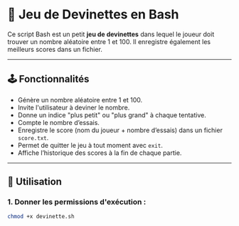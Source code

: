 # 🎯 Jeu de Devinettes en Bash

Ce script Bash est un petit **jeu de devinettes** dans lequel le joueur doit trouver un nombre aléatoire entre 1 et 100. Il enregistre également les meilleurs scores dans un fichier.

---

## 🕹️ Fonctionnalités

- Génère un nombre aléatoire entre 1 et 100.
- Invite l'utilisateur à deviner le nombre.
- Donne un indice "plus petit" ou "plus grand" à chaque tentative.
- Compte le nombre d’essais.
- Enregistre le score (nom du joueur + nombre d’essais) dans un fichier `score.txt`.
- Permet de quitter le jeu à tout moment avec `exit`.
- Affiche l’historique des scores à la fin de chaque partie.

---

## 🚀 Utilisation

### 1. Donner les permissions d'exécution :

```bash
chmod +x devinette.sh
